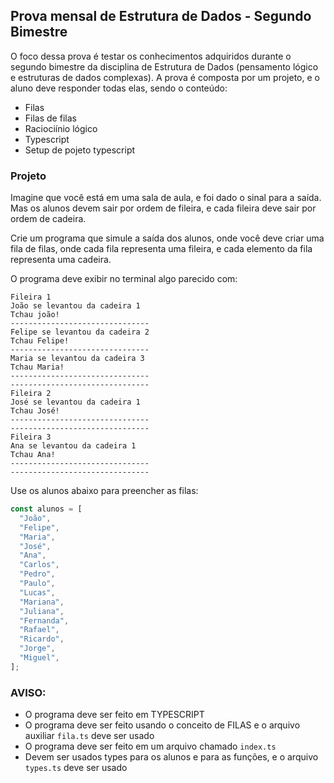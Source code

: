 ## Prova mensal de Estrutura de Dados - Segundo Bimestre

O foco dessa prova é testar os conhecimentos adquiridos durante o segundo bimestre da disciplina de Estrutura de Dados (pensamento lógico e estruturas de dados complexas). A prova é composta por um projeto, e o aluno deve responder todas elas, sendo o conteúdo:

- Filas
- Filas de filas
- Raciociínio lógico
- Typescript
- Setup de pojeto typescript

### Projeto

Imagine que você está em uma sala de aula, e foi dado o sinal para a saída.
Mas os alunos devem sair por ordem de fileira, e cada fileira deve sair por ordem de cadeira.

Crie um programa que simule a saída dos alunos, onde você deve criar uma fila de filas, onde cada fila representa uma fileira, e cada elemento da fila representa uma cadeira.

O programa deve exibir no terminal algo parecido com:

```
Fileira 1
João se levantou da cadeira 1
Tchau joão!
-------------------------------
Felipe se levantou da cadeira 2
Tchau Felipe!
-------------------------------
Maria se levantou da cadeira 3
Tchau Maria!
-------------------------------
-------------------------------
Fileira 2
José se levantou da cadeira 1
Tchau José!
-------------------------------
-------------------------------
Fileira 3
Ana se levantou da cadeira 1
Tchau Ana!
-------------------------------
-------------------------------
```

Use os alunos abaixo para preencher as filas:

```javascript
const alunos = [
  "João",
  "Felipe",
  "Maria",
  "José",
  "Ana",
  "Carlos",
  "Pedro",
  "Paulo",
  "Lucas",
  "Mariana",
  "Juliana",
  "Fernanda",
  "Rafael",
  "Ricardo",
  "Jorge",
  "Miguel",
];
```

### AVISO:

- O programa deve ser feito em TYPESCRIPT
- O programa deve ser feito usando o conceito de FILAS e o arquivo auxiliar `fila.ts` deve ser usado
- O programa deve ser feito em um arquivo chamado `index.ts`
- Devem ser usados types para os alunos e para as funções, e o arquivo `types.ts` deve ser usado
